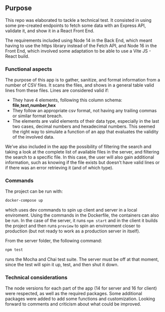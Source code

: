 ## Purpose

This repo was elaborated to tackle a technical test. It consisted in using some pre-created endpoints to fetch some data with an Express API, validate it, and show it in a React Front End.

The requirements included using Node 14 in the Back End, which meant having to use the https library instead of the Fetch API, and Node 16 in the Front End, which involved some adaptation to be able to use a Vite JS - React build.

### Functional aspects

The purpose of this app is to gather, sanitize, and format information from a number of CSV files. It scans the files, and shows in a general table valid lines from these files. Lines are considered valid if:

- They have 4 elements, following this column schema: **file,text,number,hex**
- They follow an appropriate csv format, not having any trailing commas or similar format breach.
- The elements are valid elements of their data type, especially in the last two cases, decimal numbers and hexadecimal numbers. This seemed the right way to simulate a function of an app that evaluates the validity of the involved data.

We’ve also included in the app the possibility of filtering the search and taking a look at the complete list of available files in the server, and filtering the search to a specific file. In this case, the user will also gain additional information, such as knowing if the file exists but doesn’t have valid lines or if there was an error retrieving it (and of which type).

### Commands

The project can be run with:

```bash
docker-compose up
```

which uses dev commands to spin up client and server in a local enviroment. Using the commands in the Dockerfile, the containers can also be run. In the case of the server, it runs `npm start` and in the client it builds the project and then runs `preview` to spin an environment closer to production (but not ready to work as a production server in itself).

From the server folder, the following command:

```bash
npm test
```

runs the Mocha and Chai test suite. The server must be off at that moment, since the test will spin it up, test, and then shut it down. 

### Technical considerations

The node versions for each part of the app (14 for server and 16 for client) were respected, as well as the required packages. Some additional packages were added to add some functions and customization. Looking forward to comments and criticism about what could be improved. 
